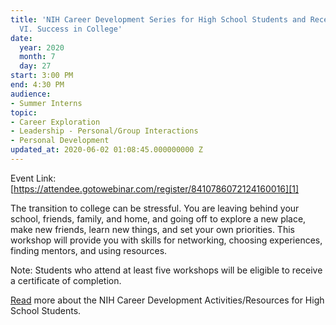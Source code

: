 ```yaml
---
title: 'NIH Career Development Series for High School Students and Recent Graduates:
  VI. Success in College'
date:
  year: 2020
  month: 7
  day: 27
start: 3:00 PM
end: 4:30 PM
audience:
- Summer Interns
topic:
- Career Exploration
- Leadership - Personal/Group Interactions
- Personal Development
updated_at: 2020-06-02 01:08:45.000000000 Z
---
```

Event Link:
[https://attendee.gotowebinar.com/register/8410786072124160016][1]

The transition to college can be stressful. You are leaving behind your
school, friends, family, and home, and going off to explore a new place,
make new friends, learn new things, and set your own priorities. This
workshop will provide you with skills for networking, choosing
experiences, finding mentors, and using resources.

Note: Students who attend at least five workshops will be eligible to
receive a certificate of completion.

[Read][2] more about the NIH Career Development Activities/Resources for
High School Students.



[1]: https://attendee.gotowebinar.com/register/8410786072124160016
[2]: https://www.training.nih.gov/nih_career_development_activities/resources_for_high_school_students
